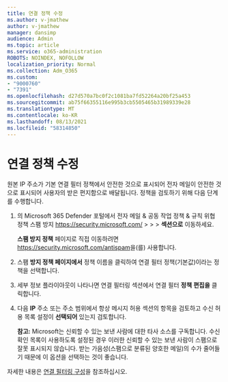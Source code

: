 ```yaml
---
title: 연결 정책 수정
ms.author: v-jmathew
author: v-jmathew
manager: dansimp
audience: Admin
ms.topic: article
ms.service: o365-administration
ROBOTS: NOINDEX, NOFOLLOW
localization_priority: Normal
ms.collection: Adm_O365
ms.custom:
- "9000760"
- "7391"
ms.openlocfilehash: d27d570a7bc0f2c1081ba7fd52264a20bf25a453
ms.sourcegitcommit: ab75f66355116e995b3cb5505465b31989339e28
ms.translationtype: MT
ms.contentlocale: ko-KR
ms.lasthandoff: 08/13/2021
ms.locfileid: "58314850"
---
```

# <a name="fix-connection-policy"></a>연결 정책 수정

원본 IP 주소가 기본 연결 필터 정책에서 안전한 것으로 표시되어 전자 메일이 안전한 것으로 표시되어 사용자의 받은 편지함으로 배달됩니다. 정책을 검토하기 위해 다음 단계를 수행합니다.

1. 의 Microsoft 365 Defender 포털에서 전자 메일 & 공동 작업 정책 & 규칙 위협 정책 스팸 방지 <https://security.microsoft.com/>  \>  \>  \>  **섹션으로** 이동하세요.

   **스팸 방지 정책** 페이지로 직접 이동하려면 <https://security.microsoft.com/antispam>을(를) 사용합니다.

2. 스팸 **방지 정책 페이지에서** 정책 이름을 클릭하여 연결 필터 정책(기본값)이라는 정책을 선택합니다. 

3. 세부 정보 플라이아웃이 나타나면 연결 필터링 섹션에서 연결 필터 **정책** **편집을** 클릭합니다.

4. 다음 **IP** 주소 또는 주소 범위에서 항상 메시지 허용 섹션의 항목을 검토하고 수신 허용 목록 설정이 **선택되어** 있는지 검토합니다.

   **참고:** Microsoft는 신뢰할 수 있는 보낸 사람에 대한 타사 소스를 구독합니다. 수신 확인 목록이 사용하도록 설정된 경우 이러한 신뢰할 수 있는 보낸 사람이 스팸으로 잘못 표시되지 않습니다. 받는 가음성(스팸으로 분류된 양호한 메일)의 수가 줄어들기 때문에 이 옵션을 선택하는 것이 좋습니다.

자세한 내용은 [연결 필터링 구성](https://docs.microsoft.com/microsoft-365/security/office-365-security/configure-the-connection-filter-policy)을 참조하십시오.
